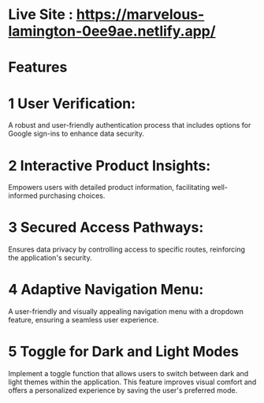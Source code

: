 # Live Site : https://marvelous-lamington-0ee9ae.netlify.app/
# Features


# 1 User Verification:
A robust and user-friendly authentication process that includes options for Google sign-ins to enhance data security.

# 2 Interactive Product Insights:
Empowers users with detailed product information, facilitating well-informed purchasing choices.

# 3 Secured Access Pathways:
Ensures data privacy by controlling access to specific routes, reinforcing the application's security.

# 4 Adaptive Navigation Menu:
 A user-friendly and visually appealing navigation menu with a dropdown feature, ensuring a seamless user experience.

# 5 Toggle for Dark and Light Modes
Implement a toggle function that allows users to switch between dark and light themes within the application. This feature improves visual comfort and offers a personalized experience by saving the user's preferred mode.